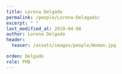 ```yaml
---
title: Lorena Delgado
permalink: /people/Lorena-Delagado/
excerpt: " "
last_modified_at: 2019-04-08
author: Lorena Delgado
header:
  teaser: /assets/images/people/Woman.jpg

orden: Delgado
role: PHD
---
```


